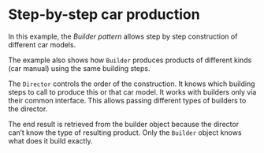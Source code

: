 # Step-by-step car production

In this example, the *Builder pattern* allows step by step construction of different car models.

The example also shows how `Builder` produces products of different kinds (car manual) using the same building steps.

The `Director` controls the order of the construction. It knows which building steps to call to produce this or that car model. It works with builders only via their common interface. This allows passing different types of builders to the director.

The end result is retrieved from the builder object because the director can’t know the type of resulting product. Only the `Builder` object knows what does it build exactly.
